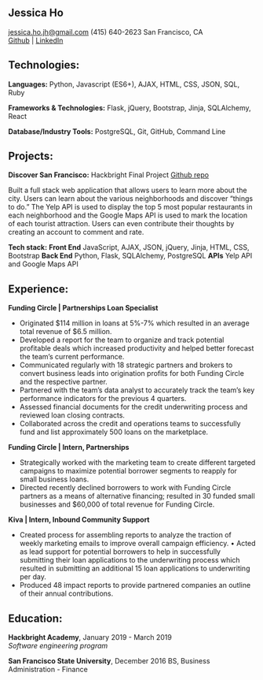 ## Jessica Ho

jessica.ho.jh@gmail.com 
(415) 640-2623
San Francisco, CA  
[Github](https://www.github.com/jessicahojh) | [LinkedIn](https://www.linkedin.com/in/jessicahojh/)

## Technologies:

**Languages:**  Python, Javascript (ES6+), AJAX, HTML, CSS, JSON, SQL, Ruby

**Frameworks & Technologies:** Flask, jQuery, Bootstrap, Jinja, SQLAlchemy, React

**Database/Industry Tools:** PostgreSQL, Git, GitHub, Command Line


## Projects:

**Discover San Francisco:** Hackbright Final Project [Github repo](https://github.com/jessicahojh/San_Francisco_Webpage_Project)

Built a full stack web application that allows users to learn more about the city. Users can learn about the various neighborhoods and discover “things to do.” The Yelp API is used to display the top 5 most popular restaurants in each neighborhood and the Google Maps API is used to mark the location of each tourist attraction. Users can even contribute their thoughts by creating an account to comment and rate.

**Tech stack:** 
**Front End** JavaScript, AJAX, JSON, jQuery, Jinja, HTML, CSS, Bootstrap 
**Back End** Python, Flask, SQLAlchemy, PostgreSQL
**APIs** Yelp API and Google Maps API


## Experience:

**Funding Circle | Partnerships Loan Specialist**  
- Originated $114 million in loans at 5%-7% which resulted in an average total revenue of $6.5 million.
- Developed a report for the team to organize and track potential profitable deals which increased productivity and helped better forecast the team’s current performance.
- Communicated regularly with 18 strategic partners and brokers to convert business leads into origination profits for both Funding Circle and the respective partner.
- Partnered with the team’s data analyst to accurately track the team’s key performance indicators for the previous 4 quarters.
- Assessed financial documents for the credit underwriting process and reviewed loan closing contracts.
- Collaborated across the credit and operations teams to successfully fund and list approximately 500 loans on the marketplace.

**Funding Circle | Intern, Partnerships**
- Strategically worked with the marketing team to create different targeted campaigns to maximize potential borrower segments to reapply for small business loans.
- Directed recently declined borrowers to work with Funding Circle partners as a means of alternative financing; resulted in 30 funded small businesses and $60,000 of total revenue for Funding Circle.

**Kiva | Intern, Inbound Community Support**
- Created process for assembling reports to analyze the traction of weekly marketing emails to improve overall campaign efficiency. • Acted as lead support for potential borrowers to help in successfully submitting their loan applications to the underwriting process which resulted in submitting an additional 15 loan applications to underwriting per day.
- Produced 48 impact reports to provide partnered companies an outline of their annual contributions.



## Education:

**Hackbright Academy**, January 2019 - March 2019  
_Software engineering program_

**San Francisco State University**, December 2016
BS, Business Administration - Finance 


